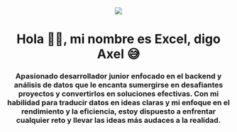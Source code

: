 <div id="header" align="center">
<img src= "https://media.giphy.com/media/v1.Y2lkPTc5MGI3NjExMzE1MjY4NzZiZjZkOWJlOGQxYjY4Yjg0MWU1MzAzMWE5MDRlYTgxMSZlcD12MV9pbnRlcm5hbF9naWZzX2dpZklkJmN0PWc/HUplkVCPY7jTW/giphy.gif" heigth="300"/>
<h1 align="center"> Hola 🤝🏼, mi nombre es Excel, digo Axel 😅</h1>
<h3 align="center"> Apasionado desarrollador junior enfocado en el backend y análisis de datos que le encanta sumergirse en desafiantes proyectos y convertirlos en soluciones efectivas. Con mi habilidad para traducir datos en ideas claras y mi enfoque en el rendimiento y la eficiencia, estoy dispuesto a enfrentar cualquier reto y llevar las ideas más audaces a la realidad.</h3>
  </div>
